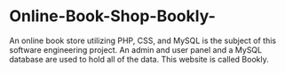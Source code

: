 # Online-Book-Shop-Bookly-
An online book store utilizing PHP, CSS, and MySQL is the subject of this software engineering project. An admin and user panel and a MySQL database are used to hold all of the data. This website is called Bookly.
